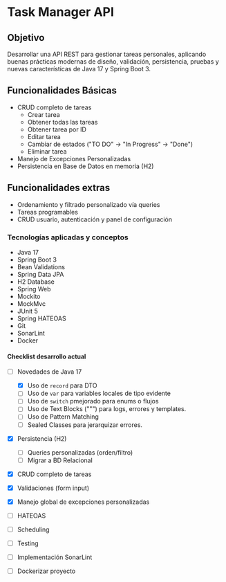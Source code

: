 # Task Manager API
## Objetivo
Desarrollar una API REST para gestionar tareas personales, aplicando buenas prácticas modernas de diseño, validación, persistencia, pruebas y nuevas características de Java 17 y Spring Boot 3.

## Funcionalidades Básicas
- CRUD completo de tareas
    * Crear tarea
    * Obtener todas las tareas
    * Obtener tarea por ID
    * Editar tarea
    * Cambiar de estados ("TO DO" -> "In Progress" -> "Done")
    * Eliminar tarea
- Manejo de Excepciones Personalizadas
- Persistencia en Base de Datos en memoria (H2)

## Funcionalidades extras
* Ordenamiento y filtrado personalizado vía queries
* Tareas programables
* CRUD usuario, autenticación y panel de configuración

### Tecnologías aplicadas y conceptos
- Java 17
- Spring Boot 3
- Bean Validations
- Spring Data JPA
- H2 Database
- Spring Web
- Mockito
- MockMvc
- JUnit 5
- Spring HATEOAS
- Git
- SonarLint
- Docker

#### Checklist desarrollo actual

- [ ] Novedades de Java 17
    + [x] Uso de `record` para DTO
    + [ ] Uso de `var` para variables locales de tipo evidente
    + [ ] Uso de `switch` pmejorado para enums o flujos
    + [ ] Uso de Text Blocks (""") para logs, errores y templates.
    + [ ] Uso de Pattern Matching
    + [ ] Sealed Classes para jerarquizar errores.
- [x] Persistencia (H2)
    + [ ] Queries personalizadas (orden/filtro)
    + [ ] Migrar a BD Relacional
- [x] CRUD completo de tareas
- [x] Validaciones (form input)
- [x] Manejo global de excepciones personalizadas
- [ ] HATEOAS
- [ ] Scheduling
- [ ] Testing
- [ ] Implementación SonarLint
- [ ] Dockerizar proyecto




    
